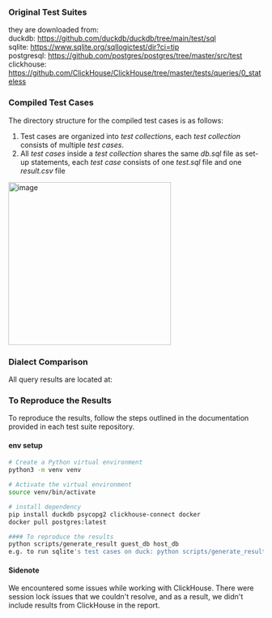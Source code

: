 
### Original Test Suites

they are downloaded from:  
  duckdb: https://github.com/duckdb/duckdb/tree/main/test/sql  
  sqlite: https://www.sqlite.org/sqllogictest/dir?ci=tip  
  postgresql: https://github.com/postgres/postgres/tree/master/src/test  
  clickhouse: https://github.com/ClickHouse/ClickHouse/tree/master/tests/queries/0_stateless  

### Compiled Test Cases
The directory structure for the compiled test cases is as follows:
1. Test cases are organized into *test collections*, each *test collection* consists of multiple *test cases*.
2. All *test cases* inside a *test collection* shares the same *db.sql* file as set-up statements, each *test case* consists of one *test.sql* file and one *result.csv* file

<img width="321" alt="image" src="https://github.com/hazelnut-99/SQL-dialects/assets/130122455/73b44a3f-681a-4793-aef6-5cd88f574712">



### Dialect Comparison
All query results are located at:


### To Reproduce the Results
To reproduce the results, follow the steps outlined in the documentation provided in each test suite repository.

#### env setup
```bash
# Create a Python virtual environment
python3 -m venv venv

# Activate the virtual environment
source venv/bin/activate

# install dependency
pip install duckdb psycopg2 clickhouse-connect docker
docker pull postgres:latest

#### To reproduce the results
python scripts/generate_result guest_db host_db
e.g. to run sqlite's test cases on duck: python scripts/generate_result sqlite duck

```


#### Sidenote
We encountered some issues while working with ClickHouse. There were session lock issues that we couldn't resolve, and as a result, we didn't include results from ClickHouse in the report.






